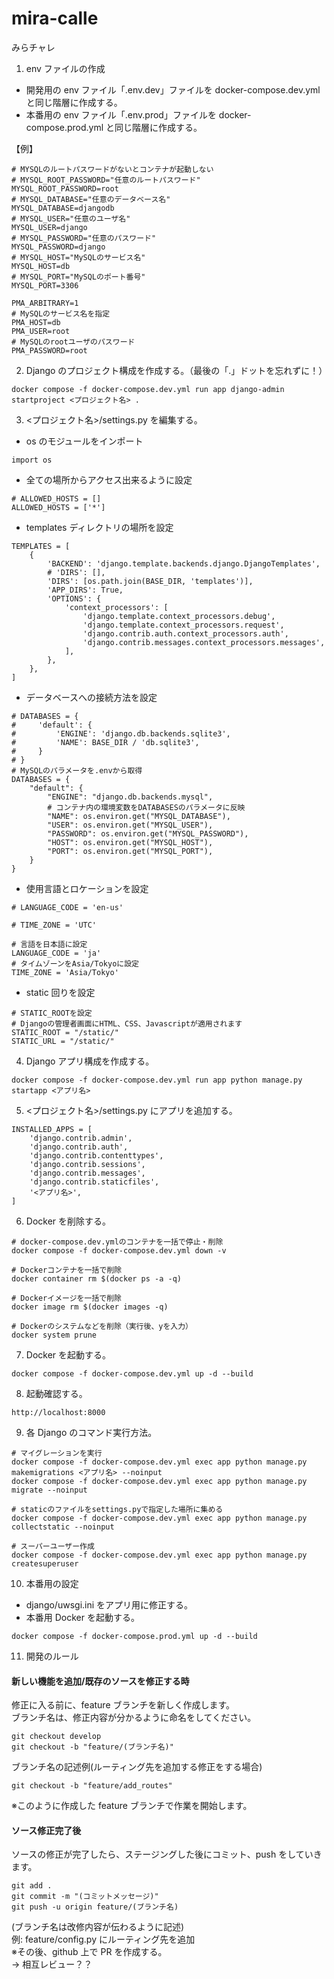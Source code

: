 # mira-calle

みらチャレ

1. env ファイルの作成

- 開発用の env ファイル「.env.dev」ファイルを docker-compose.dev.yml と同じ階層に作成する。
- 本番用の env ファイル「.env.prod」ファイルを docker-compose.prod.yml と同じ階層に作成する。

【例】

```
# MYSQLのルートパスワードがないとコンテナが起動しない
# MYSQL_ROOT_PASSWORD="任意のルートパスワード"
MYSQL_ROOT_PASSWORD=root
# MYSQL_DATABASE="任意のデータベース名"
MYSQL_DATABASE=djangodb
# MYSQL_USER="任意のユーザ名"
MYSQL_USER=django
# MYSQL_PASSWORD="任意のパスワード"
MYSQL_PASSWORD=django
# MYSQL_HOST="MySQLのサービス名"
MYSQL_HOST=db
# MYSQL_PORT="MySQLのポート番号"
MYSQL_PORT=3306

PMA_ARBITRARY=1
# MySQLのサービス名を指定
PMA_HOST=db
PMA_USER=root
# MySQLのrootユーザのパスワード
PMA_PASSWORD=root
```

2. Django のプロジェクト構成を作成する。（最後の「.」ドットを忘れずに！）

```
docker compose -f docker-compose.dev.yml run app django-admin startproject <プロジェクト名> .
```

3. <プロジェクト名>/settings.py を編集する。

- os のモジュールをインポート

```
import os
```

- 全ての場所からアクセス出来るように設定

```
# ALLOWED_HOSTS = []
ALLOWED_HOSTS = ['*']
```

- templates ディレクトリの場所を設定

```
TEMPLATES = [
    {
        'BACKEND': 'django.template.backends.django.DjangoTemplates',
        # 'DIRS': [],
        'DIRS': [os.path.join(BASE_DIR, 'templates')],
        'APP_DIRS': True,
        'OPTIONS': {
            'context_processors': [
                'django.template.context_processors.debug',
                'django.template.context_processors.request',
                'django.contrib.auth.context_processors.auth',
                'django.contrib.messages.context_processors.messages',
            ],
        },
    },
]
```

- データベースへの接続方法を設定

```
# DATABASES = {
#     'default': {
#         'ENGINE': 'django.db.backends.sqlite3',
#         'NAME': BASE_DIR / 'db.sqlite3',
#     }
# }
# MySQLのパラメータを.envから取得
DATABASES = {
    "default": {
        "ENGINE": "django.db.backends.mysql",
        # コンテナ内の環境変数をDATABASESのパラメータに反映
        "NAME": os.environ.get("MYSQL_DATABASE"),
        "USER": os.environ.get("MYSQL_USER"),
        "PASSWORD": os.environ.get("MYSQL_PASSWORD"),
        "HOST": os.environ.get("MYSQL_HOST"),
        "PORT": os.environ.get("MYSQL_PORT"),
    }
}
```

- 使用言語とロケーションを設定

```
# LANGUAGE_CODE = 'en-us'

# TIME_ZONE = 'UTC'

# 言語を日本語に設定
LANGUAGE_CODE = 'ja'
# タイムゾーンをAsia/Tokyoに設定
TIME_ZONE = 'Asia/Tokyo'
```

- static 回りを設定

```
# STATIC_ROOTを設定
# Djangoの管理者画面にHTML、CSS、Javascriptが適用されます
STATIC_ROOT = "/static/"
STATIC_URL = "/static/"
```

4. Django アプリ構成を作成する。

```
docker compose -f docker-compose.dev.yml run app python manage.py startapp <アプリ名>
```

5. <プロジェクト名>/settings.py にアプリを追加する。

```
INSTALLED_APPS = [
    'django.contrib.admin',
    'django.contrib.auth',
    'django.contrib.contenttypes',
    'django.contrib.sessions',
    'django.contrib.messages',
    'django.contrib.staticfiles',
    '<アプリ名>',
]
```

6. Docker を削除する。

```
# docker-compose.dev.ymlのコンテナを一括で停止・削除
docker compose -f docker-compose.dev.yml down -v

# Dockerコンテナを一括で削除
docker container rm $(docker ps -a -q)

# Dockerイメージを一括で削除
docker image rm $(docker images -q)

# Dockerのシステムなどを削除（実行後、yを入力）
docker system prune

```

7. Docker を起動する。

```
docker compose -f docker-compose.dev.yml up -d --build
```

8. 起動確認する。

```
http://localhost:8000
```

9. 各 Django のコマンド実行方法。

```
# マイグレーションを実行
docker compose -f docker-compose.dev.yml exec app python manage.py makemigrations <アプリ名> --noinput
docker compose -f docker-compose.dev.yml exec app python manage.py migrate --noinput

# staticのファイルをsettings.pyで指定した場所に集める
docker compose -f docker-compose.dev.yml exec app python manage.py collectstatic --noinput

# スーパーユーザー作成
docker compose -f docker-compose.dev.yml exec app python manage.py createsuperuser
```

10. 本番用の設定

- django/uwsgi.ini をアプリ用に修正する。
- 本番用 Docker を起動する。

```
docker compose -f docker-compose.prod.yml up -d --build
```

11. 開発のルール

#### 新しい機能を追加/既存のソースを修正する時

修正に入る前に、feature ブランチを新しく作成します。  
ブランチ名は、修正内容が分かるように命名をしてください。

```
git checkout develop
git checkout -b "feature/(ブランチ名)"
```

ブランチ名の記述例(ルーティング先を追加する修正をする場合)

```
git checkout -b "feature/add_routes"
```

※このように作成した feature ブランチで作業を開始します。

#### ソース修正完了後

ソースの修正が完了したら、ステージングした後にコミット、push をしていきます。

```
git add .
git commit -m "(コミットメッセージ)"
git push -u origin feature/(ブランチ名)
```

(ブランチ名は改修内容が伝わるように記述)  
例: feature/config.py にルーティング先を追加  
※その後、github 上で PR を作成する。  
→ 相互レビュー？？
